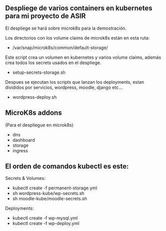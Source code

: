 
## Despliege de varios containers en kubernetes para mi proyecto de ASIR
  
El despliege se hará sobre microk8s para la demostración.
  
Los directorios con los volume claims de microk8s están en esta ruta:
+ /var/snap/microk8s/common/default-storage/

  
Este script crea un volumen en kubernetes y varios volume claims,
además crea todos los secrets usados en el despliege.
  
+ setup-secrets-storage.sh 
  
Despues se ejecutan los scripts que lanzan los deployments, estan
divididos por servicios, wordpress, moodle, django etc...
  
+ wordpress-deploy.sh
  
  
## MicroK8s addons
(Para el despliegue en microk8s)
  
+ dns 
+ dashboard 
+ storage 
+ ingress
   
  
## El orden de comandos kubectl es este:
  
Secrets & Volumes:
  
+ kubectl create -f permanent-storage.yml
+ sh wordpress-kube/wp-secrets.sh
+ sh moodle-kube/moodle-secrets.sh  
  
Deployments:
  
+ kubectl create -f wp-mysql.yml
+ kubectl create -f wp-deploy.yml
  
